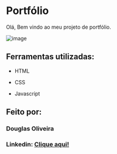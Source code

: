 
# Portfólio
Olá, Bem vindo ao meu projeto de portfólio.

![image](https://github.com/user-attachments/assets/a30f8e3b-71b2-4d94-a173-50f07e4fb6ca)

## Ferramentas utilizadas:

* HTML

* CSS

* Javascript

## Feito por:

### Douglas Oliveira

### Linkedin: [Clique aqui!](https://www.linkedin.com/in/douglas-oliveira-627088188/)

